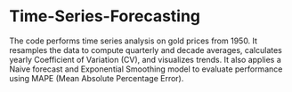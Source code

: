 # Time-Series-Forecasting
The code performs time series analysis on gold prices from 1950. It resamples the data to compute quarterly and decade averages, calculates yearly Coefficient of Variation (CV), and visualizes trends. It also applies a Naive forecast and Exponential Smoothing model to evaluate performance using MAPE (Mean Absolute Percentage Error).
